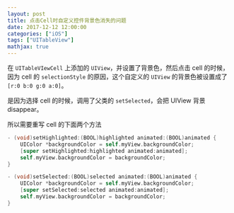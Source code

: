 ```yaml
---
layout: post
title: 点击Cell时自定义控件背景色消失的问题
date: 2017-12-12 12:00:00
categories: ["iOS"]
tags: ["UITableView"] 
mathjax: true
---
```


在 `UITableVIewCell` 上添加的 `UIView`，并设置了背景色，然后点击 cell 的时候，因为 cell 的 `selectionStyle` 的原因，这个自定义的 `UIView` 的背景色被设置成了 `[r:0 b:0 g:0 a:0]`。

是因为选择 cell 的时候，调用了父类的 `setSelected`，会把 UIView 背景 disappear。

所以需要重写 cell 的下面两个方法

```objectivec
- (void)setHighlighted:(BOOL)highlighted animated:(BOOL)animated {
    UIColor *backgroundColor = self.myView.backgroundColor;
    [super setHighlighted:highlighted animated:animated];
    self.myView.backgroundColor = backgroundColor;
}

- (void)setSelected:(BOOL)selected animated:(BOOL)animated {
    UIColor *backgroundColor = self.myView.backgroundColor;
    [super setSelected:selected animated:animated];
    self.myView.backgroundColor = backgroundColor;
}
```